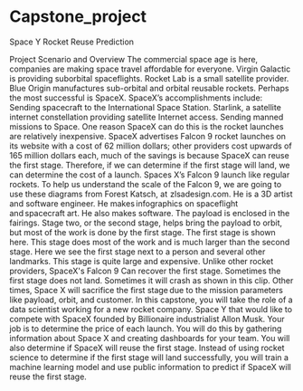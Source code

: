 # Capstone_project
Space Y Rocket Reuse Prediction

Project Scenario and Overview
The commercial space age is here, companies are making space travel affordable for everyone. Virgin Galactic is providing suborbital spaceflights. Rocket Lab is a small satellite provider. Blue Origin manufactures sub-orbital and orbital reusable rockets. Perhaps the most successful is SpaceX. SpaceX’s accomplishments include: Sending spacecraft to the International Space Station. Starlink, a satellite internet constellation providing satellite Internet access. Sending manned missions to Space. One reason SpaceX can do this is the rocket launches are relatively inexpensive. SpaceX advertises Falcon 9 rocket launches on its website with a cost of 62 million dollars; other providers cost upwards of 165 million dollars each, much of the savings is because SpaceX can reuse the first stage. Therefore, if we can determine if the first stage will land, we can determine the cost of a launch. Spaces X’s Falcon 9 launch like regular rockets. To help us understand the scale of the Falcon 9, we are going to use these diagrams from Forest Katsch, at  zlsadesign.com. He is a 3D artist and software engineer. He makes infographics on spaceflight and spacecraft art. He also makes software. The payload is enclosed in the fairings. Stage two, or the second stage, helps bring the payload to orbit, but most of the work is done by the first stage. The first stage is shown here. This stage does most of the work and is much larger than the second stage. Here we see the first stage next to a person and several other landmarks. This stage is quite large and expensive. Unlike other rocket providers, SpaceX's Falcon 9 Can recover the first stage. Sometimes the first stage does not land. Sometimes it will crash as shown in this clip. Other times, Space X will sacrifice the first stage due to the mission parameters like payload, orbit, and customer. In this capstone, you will take the role of a data scientist working for a new rocket company. Space Y that would like to compete with SpaceX founded by Billionaire industrialist Allon Musk. Your job is to determine the price of each launch. You will do this by gathering information about Space X and creating dashboards for your team. You will also determine if SpaceX will reuse the first stage. Instead of using rocket science to determine if the first stage will land successfully, you will train a machine learning model and use public information to predict if SpaceX will reuse the first stage.

